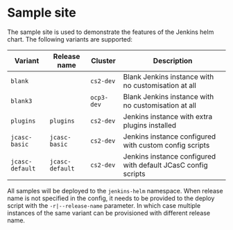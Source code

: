 # Sample site

The sample site is used to demonstrate the features of the Jenkins helm chart. The following variants are supported:

| Variant         | Release name    | Cluster    | Description                                                   |
| --------------- | --------------- | ---------- | ------------------------------------------------------------- |
| `blank`         |                 | `cs2-dev`  | Blank Jenkins instance with no customisation at all           |
| `blank3`        |                 | `ocp3-dev` | Blank Jenkins instance with no customisation at all           |
| `plugins`       | `plugins`       | `cs2-dev`  | Jenkins instance with extra plugins installed                 |
| `jcasc-basic`   | `jcasc-basic`   | `cs2-dev`  | Jenkins instance configured with custom config scripts        |
| `jcasc-default` | `jcasc-default` | `cs2-dev`  | Jenkins instance configured with default JCasC config scripts |

All samples will be deployed to the `jenkins-helm` namespace. When release name is not specified in the config, it needs
to be provided to the deploy script with the `-r|--release-name` parameter. In which case multiple instances of the same
variant can be provisioned with different release name.
